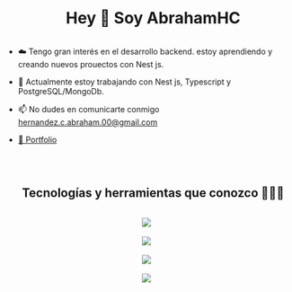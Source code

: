 <div id="user-content-toc">
  <ul align="center">
    <summary><h1 style="display: inline-block">Hey 👋 Soy AbrahamHC</h1></summary>
  </ul>
</div>
<p>

- ☁️ Tengo gran interés en el desarrollo backend. estoy aprendiendo y creando nuevos prouectos con Nest js.

- 🔭 Actualmente estoy trabajando con Nest js, Typescript y PostgreSQL/MongoDb.

- 📫 No dudes en comunicarte conmigo hernandez.c.abraham.00@gmail.com

- <a href="https://porfolio-ahc.netlify.app/" target="_blank" rel="noopener">💼 Portfolio</a>
</p>
<br>

<div id="user-content-toc">
  <ul align="center">
    <summary><h2 style="display: inline-block">Tecnologías y herramientas que conozco 👨🏻‍💻</h2></summary>
  </ul>
</div>

<p align="center">
  <a href="https://skillicons.dev">
    <img src="https://skillicons.dev/icons?i=html,css,tailwind,js,ts,vite"><br><br>
    <img src="https://skillicons.dev/icons?i=nodejs,express,nest,c#,.net,postman,npm"><br><br>
    <img src="https://skillicons.dev/icons?i=react,angular,mongodb,postgresql,prisma"><br><br>
    <img src="https://skillicons.dev/icons?i=git,github,ubuntu,powershell,vscode&perline=14" />
  </a>
</p>
